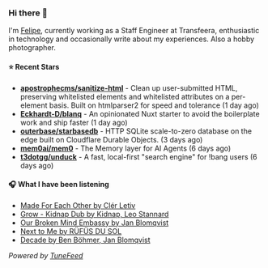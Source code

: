 ### Hi there 👋

I'm [Felipe](https://felipevm.com), currently working as a Staff Engineer at Transfeera, enthusiastic in technology and occasionally write about my experiences. Also a hobby photographer.

#### ⭐ Recent Stars
- **[apostrophecms/sanitize-html](https://github.com/apostrophecms/sanitize-html)** - Clean up user-submitted HTML, preserving whitelisted elements and whitelisted attributes on a per-element basis. Built on htmlparser2 for speed and tolerance (1 day ago)
- **[Eckhardt-D/blanq](https://github.com/Eckhardt-D/blanq)** - An opinionated Nuxt starter to avoid the boilerplate work and ship faster (1 day ago)
- **[outerbase/starbasedb](https://github.com/outerbase/starbasedb)** - HTTP SQLite scale-to-zero database on the edge built on Cloudflare Durable Objects. (3 days ago)
- **[mem0ai/mem0](https://github.com/mem0ai/mem0)** - The Memory layer for AI Agents (6 days ago)
- **[t3dotgg/unduck](https://github.com/t3dotgg/unduck)** - A fast, local-first &#34;search engine&#34; for !bang users (6 days ago)

#### 🎧 What I have been listening
- [Made For Each Other by Clér Letiv](https://open.spotify.com/track/7ykQPELjfmUiLyemLX3Bo3)
- [Grow - Kidnap Dub by Kidnap, Leo Stannard](https://open.spotify.com/track/0PlfrExI5Jal0x6d7DMam5)
- [Our Broken Mind Embassy by Jan Blomqvist](https://open.spotify.com/track/6Oj89UHfmYp9yR4t0t1q8F)
- [Next to Me by RÜFÜS DU SOL](https://open.spotify.com/track/46haIwbQpVUkpAQj9V84Gp)
- [Decade by Ben Böhmer, Jan Blomqvist](https://open.spotify.com/track/7dRoKrWenRRyhCbSicZwoA)

_Powered by [TuneFeed](https://tunefeed.app?ref=github.com)_
